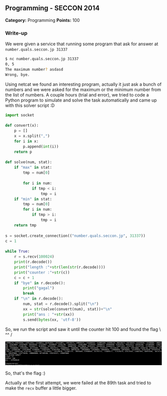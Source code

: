 ## Programming - SECCON 2014

**Category:** Programming
**Points:** 100

> 

### Write-up

We were given a service that running some program that ask for answer at `number.quals.seccon.jp 31337`

```bash
$ nc number.quals.seccon.jp 31337
0, 5
The maximum number? asdasd
Wrong, bye.
```

Using netcat we found an interesting program, actually it just ask a bunch of numbers and we were asked for the maximum or the minimum number from the list of numbers.
A couple hours (trial and error), we tried to code a Python program to simulate and solve the task automatically and came up with this solver script :D

```python
import socket

def convert(x):
    p = []
    x = x.split(",")
    for i in x:
        p.append(int(i))
    return p

def solve(num, stat):
    if "max" in stat:
        tmp = num[0]

        for i in num:
            if tmp < i:
                tmp = i
    if "min" in stat:
        tmp = num[0]
        for i in num:
            if tmp > i:
                tmp = i
    return tmp

s = socket.create_connection(("number.quals.seccon.jp", 31337))
c = 1

while True:
    r = s.recv(100024)
    print(r.decode())
    print("length :"+str(len(str(r.decode))))
    print("counter :"+str(c))
    c = c + 1
    if "bye" in r.decode():
        print("gagal")
        break
    if "\n" in r.decode():
        num, stat = r.decode().split("\n")
        xx = str(solve(convert(num), stat))+"\n"
        print("ans : "+str(xx))
        s.send(bytes(xx, 'utf-8'))
```

So, we run the script and saw it until the counter hit 100 and found the flag \ ^^ /

![Image](flag.png)

So, that's the flag :)

Actually at the first attempt, we were failed at the 89th task and tried to make the `recv` buffer a little bigger.
